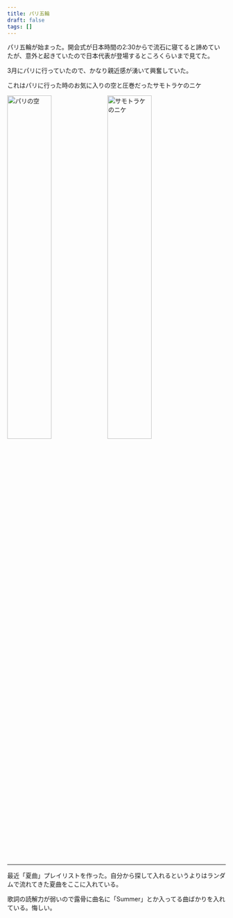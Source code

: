 ```yaml
---
title: パリ五輪
draft: false
tags: []
---
```


パリ五輪が始まった。開会式が日本時間の2:30からで流石に寝てると諦めていたが、意外と起きていたので日本代表が登場するところくらいまで見てた。

3月にパリに行っていたので、かなり親近感が湧いて興奮していた。

これはパリに行った時のお気に入りの空と圧巻だったサモトラケのニケ

<a href="https://gyazo.com/2116362975fe61387c6469d868f13aed"><img src="https://i.gyazo.com/2116362975fe61387c6469d868f13aed.jpg" alt="パリの空" width="45%"/></a> <a href="https://gyazo.com/f77dfbf80d34b1a690340f87f38463ba"><img src="https://i.gyazo.com/f77dfbf80d34b1a690340f87f38463ba.jpg" alt="サモトラケのニケ" width="45%"/></a>

---

最近「夏曲」プレイリストを作った。自分から探して入れるというよりはランダムで流れてきた夏曲をここに入れている。

歌詞の読解力が弱いので露骨に曲名に「Summer」とか入ってる曲ばかりを入れている。悔しい。
